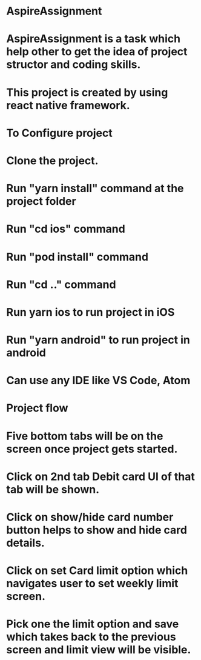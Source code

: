 # AspireAssignment

# AspireAssignment is a task which help other to get the idea of project structor and coding skills.
# This project is created by using react native framework.

# To Configure project 
 # Clone the project.
 # Run "yarn install" command at the project folder
 # Run "cd ios" command
 # Run "pod install" command
 # Run "cd .." command
 # Run yarn ios to run project in iOS
 # Run "yarn android" to run project in android
 # Can use any IDE like VS Code, Atom


 # Project flow
  # Five bottom tabs will be on the screen once project gets started.
  # Click on 2nd tab Debit card UI of that tab will be shown.
  # Click on show/hide card number button helps to show and hide card details.
  # Click on set Card limit option which navigates user to set weekly limit screen.
  # Pick one the limit option and save which takes back to the previous screen and limit view will be visible.  



